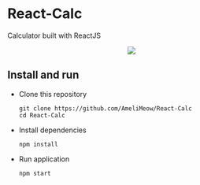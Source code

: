 # React-Calc
Calculator built with ReactJS
<p align="center">
  <img src="https://user-images.githubusercontent.com/69979190/209939306-3ea21f21-a5d7-4003-ac94-36a314771ba7.png">
</p>  

## Install and run
- Clone this repository
  ```
  git clone https://github.com/AmeliMeow/React-Calc
  cd React-Calc
  ```
- Install dependencies
  ```
  npm install
  ```
- Run application
  ```
  npm start
  ```
